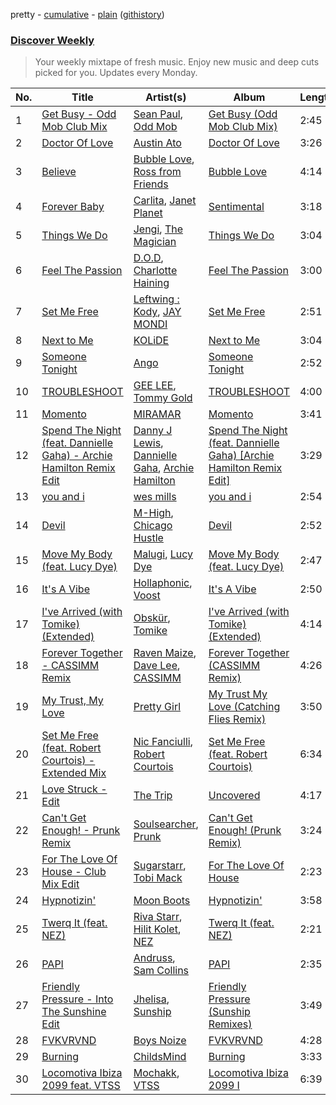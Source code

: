 pretty - [cumulative](/playlists/cumulative/Discover%20Weekly.md) - [plain](/playlists/plain/37i9dQZEVXcERLiUqU2pJX) ([githistory](https://github.githistory.xyz/vitokorn/spotify-playlist-archive/blob/master/playlists/plain/37i9dQZEVXcERLiUqU2pJX))
### [Discover Weekly](https://open.spotify.com/playlist/37i9dQZEVXcERLiUqU2pJX)

> Your weekly mixtape of fresh music. Enjoy new music and deep cuts picked for you. Updates every Monday.

| No. | Title | Artist(s) | Album | Length |
|---|---|---|---|---|
| 1 | [Get Busy - Odd Mob Club Mix](https://open.spotify.com/track/6u6vaQoR0IXCWRSOP7h7D6) | [Sean Paul](https://open.spotify.com/artist/3Isy6kedDrgPYoTS1dazA9), [Odd Mob](https://open.spotify.com/artist/4qLwtWhlhyAoQ4S9mSrDW9) | [Get Busy (Odd Mob Club Mix)](https://open.spotify.com/album/0tzUcNV1CNq8D6JYS2wosW) | 2:45 |
| 2 | [Doctor Of Love](https://open.spotify.com/track/5OwLg5uzdyWADI4eY2s41S) | [Austin Ato](https://open.spotify.com/artist/6sCrZwNbMhp1iahiiFQY66) | [Doctor Of Love](https://open.spotify.com/album/5LhsUHiVNHZ7bTJAYh2wLh) | 3:26 |
| 3 | [Believe](https://open.spotify.com/track/5u115hDEqy9caZsp5D3SC2) | [Bubble Love](https://open.spotify.com/artist/0Uu5MoqXbYYsMb6HLw0X62), [Ross from Friends](https://open.spotify.com/artist/1Ma3pJzPIrAyYPNRkp3SUF) | [Bubble Love](https://open.spotify.com/album/697p7VfQL9pIh38L0Q0nQT) | 4:14 |
| 4 | [Forever Baby](https://open.spotify.com/track/07A5bghc5rp1kXuAYwl7Eo) | [Carlita](https://open.spotify.com/artist/1GVbOnrND8b3eh2JZ4opw8), [Janet Planet](https://open.spotify.com/artist/6WaeCF7BKSHfUuOj4ggRoq) | [Sentimental](https://open.spotify.com/album/15JwpSbmrg94260qjQQYse) | 3:18 |
| 5 | [Things We Do](https://open.spotify.com/track/11COdwDnYW7vFzYABuv407) | [Jengi](https://open.spotify.com/artist/4lgrPvofm0IT605L9OrOTN), [The Magician](https://open.spotify.com/artist/4WUGQykLBGFfsl0Qjl6TDM) | [Things We Do](https://open.spotify.com/album/5krTXg5iqcn8FAUu14Yv0N) | 3:04 |
| 6 | [Feel The Passion](https://open.spotify.com/track/1FsIirLTiqFlbgEPnmdNzT) | [D.O.D](https://open.spotify.com/artist/0Cs47vvRsPgEfliBU9KDiB), [Charlotte Haining](https://open.spotify.com/artist/2XRjIwgD0UiJXtx7Xzfy7w) | [Feel The Passion](https://open.spotify.com/album/01J5Pl4PZKt3wfwOGM4ffA) | 3:00 |
| 7 | [Set Me Free](https://open.spotify.com/track/4bP2GdDn8muqVrXNHrjdyc) | [Leftwing : Kody](https://open.spotify.com/artist/7eYXtOjJGhrM16cK2hRmnR), [JAY MONDI](https://open.spotify.com/artist/1rvbdhR1vmSJvGOvYiPqID) | [Set Me Free](https://open.spotify.com/album/3W9tdeUNLKGPCwOeSyGmni) | 2:51 |
| 8 | [Next to Me](https://open.spotify.com/track/3d2FdWrsZUYd7CY2hAemww) | [KOLiDE](https://open.spotify.com/artist/6IYueWdPiTk2iHnpjoAySm) | [Next to Me](https://open.spotify.com/album/1fIvjK7umcuDDWy4X0ua2k) | 3:04 |
| 9 | [Someone Tonight](https://open.spotify.com/track/55WUwu0CXcffSI8yY057ui) | [Ango](https://open.spotify.com/artist/7vVIuca8HvlM60Q6O4p8s5) | [Someone Tonight](https://open.spotify.com/album/11dSJ604j2X83JfrbYlNoW) | 2:52 |
| 10 | [TROUBLESHOOT](https://open.spotify.com/track/2zKDJ66VF9bY3Iwc1WYYkw) | [GEE LEE](https://open.spotify.com/artist/77uLXqHKG5n6UYMUr0b0e5), [Tommy Gold](https://open.spotify.com/artist/2AUIc8LBUY3YOJanUGnFoR) | [TROUBLESHOOT](https://open.spotify.com/album/1bf19kN0ZCzZVe0QHIwR3P) | 4:00 |
| 11 | [Momento](https://open.spotify.com/track/2N0CkeiE9ww3hwDbyK50Yr) | [MIRAMAR](https://open.spotify.com/artist/1cdAAVlSzE9pXHJQHDv2AK) | [Momento](https://open.spotify.com/album/2suN1VNzqJqbnF2DJ1K0wn) | 3:41 |
| 12 | [Spend The Night (feat. Dannielle Gaha) - Archie Hamilton Remix Edit](https://open.spotify.com/track/4H5oSx5xIV1Y81umfi0Coi) | [Danny J Lewis](https://open.spotify.com/artist/3Z26EjrymkTLeLcJWzJT9S), [Dannielle Gaha](https://open.spotify.com/artist/7bdwPn0i43lXcJsqDjSbRE), [Archie Hamilton](https://open.spotify.com/artist/0DfYCARYRJ4vlSWlief3jv) | [Spend The Night (feat. Dannielle Gaha) [Archie Hamilton Remix Edit]](https://open.spotify.com/album/0gY4f3OiB7vzDXIH9RFhjP) | 3:29 |
| 13 | [you and i](https://open.spotify.com/track/5tHVosoCX8FcLGV0nCDgPb) | [wes mills](https://open.spotify.com/artist/0EuHfcxMPDNkOjGVF4e1KT) | [you and i](https://open.spotify.com/album/2hiBulmaabma1E9lMOkhaG) | 2:54 |
| 14 | [Devil](https://open.spotify.com/track/39y33UuT4HDrMVWk2jY61F) | [M-High](https://open.spotify.com/artist/5lNjdR9GxHHF3twNE6ayJW), [Chicago Hustle](https://open.spotify.com/artist/4bY0OXeVVpfjDpPcEINBHR) | [Devil](https://open.spotify.com/album/2vmLA0MTcRva2ZJfsC5ZIr) | 2:52 |
| 15 | [Move My Body (feat. Lucy Dye)](https://open.spotify.com/track/26xw61UppTKPySjw3RLvx6) | [Malugi](https://open.spotify.com/artist/50udUOTR7dQUgyPwPuCLM6), [Lucy Dye](https://open.spotify.com/artist/43ExVtoWEweRa8s1SlFZUj) | [Move My Body (feat. Lucy Dye)](https://open.spotify.com/album/4BAyc37k3eWHs93aMT21XA) | 2:47 |
| 16 | [It's A Vibe](https://open.spotify.com/track/6MQQus7RpPd8ctQUnUwTnf) | [Hollaphonic](https://open.spotify.com/artist/5MOWxZWdW3Hi4IPyyRrRTi), [Voost](https://open.spotify.com/artist/2Xpq8bhn9z3zWo6WUsdvDO) | [It's A Vibe](https://open.spotify.com/album/7InXXMcMWLaiVa1D6ToHy8) | 2:50 |
| 17 | [I've Arrived (with Tomike) (Extended)](https://open.spotify.com/track/1NI6bPOvo6D7bVcYaYxvYZ) | [Obskür](https://open.spotify.com/artist/29MTNlaVntQaQiDyj8KGwx), [Tomike](https://open.spotify.com/artist/1kETB3sIaKJ2uuC9xb6eCI) | [I've Arrived (with Tomike) (Extended)](https://open.spotify.com/album/0LrcsAv7H1pkVi2JM6bg7m) | 4:14 |
| 18 | [Forever Together - CASSIMM Remix](https://open.spotify.com/track/5A5Vrz4CTHbzCYqID57Dhe) | [Raven Maize](https://open.spotify.com/artist/5WbKRCtdFObAHIPrbF32si), [Dave Lee](https://open.spotify.com/artist/5cWh5zsmOIFhuPL0Ay1e7f), [CASSIMM](https://open.spotify.com/artist/1dA7pt23MNLlDsLpABATtG) | [Forever Together (CASSIMM Remix)](https://open.spotify.com/album/4WLGeBkhqcODtWnrreBLtx) | 4:26 |
| 19 | [My Trust, My Love](https://open.spotify.com/track/5TIMjFPahk0yJgLaxEmZRO) | [Pretty Girl](https://open.spotify.com/artist/6KkltYAOOGsCaW7dO9jF98) | [My Trust My Love (Catching Flies Remix)](https://open.spotify.com/album/4ud7gyBtLhnf36JP5l0c1w) | 3:50 |
| 20 | [Set Me Free (feat. Robert Courtois) - Extended Mix](https://open.spotify.com/track/5EN7JItmBm3nGRylRSI83K) | [Nic Fanciulli](https://open.spotify.com/artist/7btR5VXutQv39SDEzcfXEk), [Robert Courtois](https://open.spotify.com/artist/2GH4RemTUuK19ieus3JaLa) | [Set Me Free (feat. Robert Courtois)](https://open.spotify.com/album/4f92p1nVAtD3Kj3ytHgAsB) | 6:34 |
| 21 | [Love Struck - Edit](https://open.spotify.com/track/1aeZ8zF8rWLGk4s9Z2LFgs) | [The Trip](https://open.spotify.com/artist/0wy1aZ1F0C9LYA49ol6QQW) | [Uncovered](https://open.spotify.com/album/6QtIubtBh7IAVUj9E6vwAd) | 4:17 |
| 22 | [Can't Get Enough! - Prunk Remix](https://open.spotify.com/track/12xjD2R6jU2kI5tmTidn8k) | [Soulsearcher](https://open.spotify.com/artist/37eRNhw77Tm4Ois5CezSvY), [Prunk](https://open.spotify.com/artist/6FJfLfGO9X2AVNz0sFscrG) | [Can't Get Enough! (Prunk Remix)](https://open.spotify.com/album/4ddRWNNMoApH36O87gO2a5) | 3:24 |
| 23 | [For The Love Of House - Club Mix Edit](https://open.spotify.com/track/2pWJXG1KRTozZANORDdjdW) | [Sugarstarr](https://open.spotify.com/artist/7FXy2Mz6gHQKouWYhNz0NK), [Tobi Mack](https://open.spotify.com/artist/4zVsO3YfKqe94j1CWzHEO7) | [For The Love Of House](https://open.spotify.com/album/7fGV8YniXa8l1oraciz6Si) | 2:23 |
| 24 | [Hypnotizin'](https://open.spotify.com/track/0jP7OiUfXGp6MQQ4f3HrVY) | [Moon Boots](https://open.spotify.com/artist/3cIXmCH7iNcslTbwrwS7zy) | [Hypnotizin'](https://open.spotify.com/album/3ABh1hwpRcQgvNsszVYxig) | 3:58 |
| 25 | [Twerq It (feat. NEZ)](https://open.spotify.com/track/4Jb1V8yeecjoGlPDq8Fubv) | [Riva Starr](https://open.spotify.com/artist/1TRFAJu3Cw64APToZaGk9D), [Hilit Kolet](https://open.spotify.com/artist/55V8bcpuStLufEK3xFIwyy), [NEZ](https://open.spotify.com/artist/2Mwy2BwAUT3WU1cZa3pvEW) | [Twerq It (feat. NEZ)](https://open.spotify.com/album/4hGg0BSeQwQQYopTAW2lBw) | 2:21 |
| 26 | [PAPI](https://open.spotify.com/track/4CGGFdzBK2fp8QN9GxWwia) | [Andruss](https://open.spotify.com/artist/6HZwb7Zbnvfo8u1sst4QrI), [Sam Collins](https://open.spotify.com/artist/60OCVcCxsNKT3VgR0hnDKx) | [PAPI](https://open.spotify.com/album/5FomfAbIMMLUIfe9fTQi9A) | 2:35 |
| 27 | [Friendly Pressure - Into The Sunshine Edit](https://open.spotify.com/track/2u1KZIchGsTN0Beas9mlaU) | [Jhelisa](https://open.spotify.com/artist/5Cku4OBzfFNMx4tdgDgFNA), [Sunship](https://open.spotify.com/artist/01vieJHWhg5Vxk57RmfGau) | [Friendly Pressure (Sunship Remixes)](https://open.spotify.com/album/6RPDt4qkk82lw4JMPTIJsl) | 3:49 |
| 28 | [FVKVRVND](https://open.spotify.com/track/2YVizOAT1yNq7Say1AhrJR) | [Boys Noize](https://open.spotify.com/artist/62k5LKMhymqlDNo2DWOvvv) | [FVKVRVND](https://open.spotify.com/album/3iihqMrOyJ3qC5XMBJQ4MT) | 4:28 |
| 29 | [Burning](https://open.spotify.com/track/6EpZbJoKco7ivmcjAwUrs5) | [ChildsMind](https://open.spotify.com/artist/1tkZjCVM9mWcMSobAaHNnC) | [Burning](https://open.spotify.com/album/0j34TDp0nuJcbzktBUj3sV) | 3:33 |
| 30 | [Locomotiva Ibiza 2099 feat. VTSS](https://open.spotify.com/track/3VuPtliMz0oXO9bDnA1CHq) | [Mochakk](https://open.spotify.com/artist/0rTh1tAdrEbdKZBTiiAQSo), [VTSS](https://open.spotify.com/artist/0zo109NM3S7CqHpvlXwqEN) | [Locomotiva Ibiza 2099 I](https://open.spotify.com/album/42Jkaomtfh39feqVwQKvUm) | 6:39 |